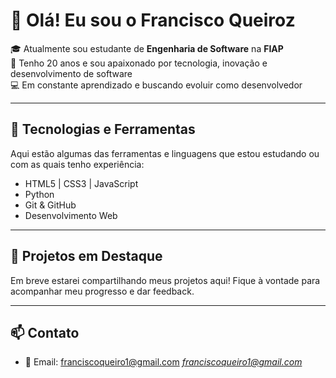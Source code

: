 # 👋 Olá! Eu sou o Francisco Queiroz

🎓 Atualmente sou estudante de **Engenharia de Software** na **FIAP**  
📍 Tenho 20 anos e sou apaixonado por tecnologia, inovação e desenvolvimento de software  
💻 Em constante aprendizado e buscando evoluir como desenvolvedor

---

## 🚀 Tecnologias e Ferramentas

Aqui estão algumas das ferramentas e linguagens que estou estudando ou com as quais tenho experiência:

- HTML5 | CSS3 | JavaScript
- Python
- Git & GitHub
- Desenvolvimento Web

---

## 📌 Projetos em Destaque

Em breve estarei compartilhando meus projetos aqui! Fique à vontade para acompanhar meu progresso e dar feedback.

---

## 📫 Contato

- 📧 Email: franciscoqueiro1@gmail.com *franciscoqueiro1@gmail.com*
